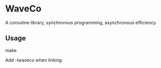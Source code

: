 # WaveCo
A coroutine library, synchronous programming, asynchronous efficiency



## Usage

make

Add -lwaveco when linking
